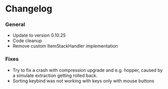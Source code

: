 # Changelog

### General
- Update to version 0.10.25
- Code cleanup
- Remove custom ItemStackHandler implementation

### Fixes
- Try to fix a crash with compression upgrade and e.g. hopper, caused by a simulate extraction getting rolled back.
- Sorting keybind was not working with keys only with mouse buttons